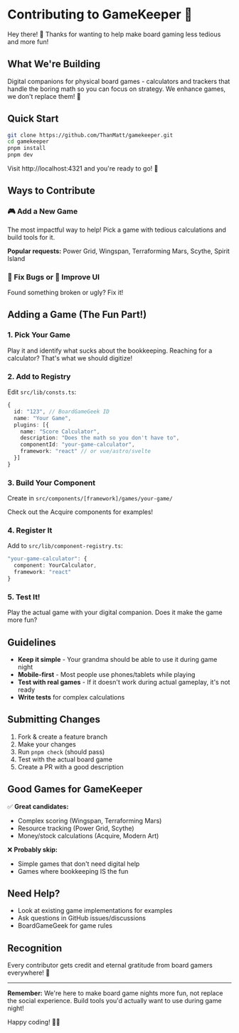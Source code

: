 # Contributing to GameKeeper 🎲

Hey there! 👋 Thanks for wanting to help make board gaming less tedious and more fun!

## What We're Building

Digital companions for physical board games - calculators and trackers that handle the boring math
so you can focus on strategy. We enhance games, we don't replace them! 🎯

## Quick Start

```bash
git clone https://github.com/ThanMatt/gamekeeper.git
cd gamekeeper
pnpm install
pnpm dev
```

Visit http://localhost:4321 and you're ready to go! 🎉

## Ways to Contribute

### 🎮 Add a New Game

The most impactful way to help! Pick a game with tedious calculations and build tools for it.

**Popular requests:** Power Grid, Wingspan, Terraforming Mars, Scythe, Spirit Island

### 🐛 Fix Bugs or 🎨 Improve UI

Found something broken or ugly? Fix it!

## Adding a Game (The Fun Part!)

### 1. Pick Your Game

Play it and identify what sucks about the bookkeeping. Reaching for a calculator? That's what we
should digitize!

### 2. Add to Registry

Edit `src/lib/consts.ts`:

```typescript
{
  id: "123", // BoardGameGeek ID
  name: "Your Game",
  plugins: [{
    name: "Score Calculator",
    description: "Does the math so you don't have to",
    componentId: "your-game-calculator",
    framework: "react" // or vue/astro/svelte
  }]
}
```

### 3. Build Your Component

Create in `src/components/[framework]/games/your-game/`

Check out the Acquire components for examples!

### 4. Register It

Add to `src/lib/component-registry.ts`:

```typescript
"your-game-calculator": {
  component: YourCalculator,
  framework: "react"
}
```

### 5. Test It!

Play the actual game with your digital companion. Does it make the game more fun?

## Guidelines

- **Keep it simple** - Your grandma should be able to use it during game night
- **Mobile-first** - Most people use phones/tablets while playing
- **Test with real games** - If it doesn't work during actual gameplay, it's not ready
- **Write tests** for complex calculations

## Submitting Changes

1. Fork & create a feature branch
2. Make your changes
3. Run `pnpm check` (should pass)
4. Test with the actual board game
5. Create a PR with a good description

## Good Games for GameKeeper

✅ **Great candidates:**

- Complex scoring (Wingspan, Terraforming Mars)
- Resource tracking (Power Grid, Scythe)
- Money/stock calculations (Acquire, Modern Art)

❌ **Probably skip:**

- Simple games that don't need digital help
- Games where bookkeeping IS the fun

## Need Help?

- Look at existing game implementations for examples
- Ask questions in GitHub issues/discussions
- BoardGameGeek for game rules

## Recognition

Every contributor gets credit and eternal gratitude from board gamers everywhere! 🙏

---

**Remember:** We're here to make board game nights more fun, not replace the social experience.
Build tools you'd actually want to use during game night!

Happy coding! 🎲✨
